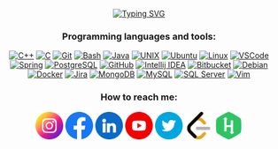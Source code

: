 <!-- ### Mert Musa Temel -->

<!-- https://github.com/DenverCoder1/readme-typing-svg -->
<p align="center">
	<a href="https://www.linkedin.com/in/mertmusatemel/">
		<img src="https://readme-typing-svg.demolab.com?font=montserrat&size=24&pause=1000&color=BBDFC5&center=true&width=600&lines=C%2FC%2B%2B+developer%2Flearner+at+Ecole+42;Former+automation+project+engineer;Electronics+and+Telecommunication+Engineer" alt="Typing SVG" />
	</a>
</p>

<h3 align="center">Programming languages and tools:</h3>
<p align="center">
	<a href="https://cplusplus.com/"> <img src="https://cdn.jsdelivr.net/gh/devicons/devicon/icons/cplusplus/cplusplus-original.svg" alt="C++" width="75"height="75"></a>
	<a href="https://www.open-std.org/jtc1/sc22/wg14/"> <img src="https://cdn.jsdelivr.net/gh/devicons/devicon/icons/c/c-original.svg" alt="C" width="75"height="75"></a>
	<a href="https://git-scm.com/"> <img src="https://cdn.jsdelivr.net/gh/devicons/devicon/icons/git/git-original.svg" alt="Git" width="75" height="75"></a>
	<a href="https://www.gnu.org/software/bash/"> <img src="https://cdn.jsdelivr.net/gh/devicons/devicon/icons/bash/bash-original.svg" alt="Bash" width="75" height="75"></a>
	<a href="https://www.java.com/"> <img src="https://cdn.jsdelivr.net/gh/devicons/devicon/icons/java/java-original.svg" alt="Java" width="75" height="75"></a>
	<a href="https://unix.org/"> <img src="https://cdn.jsdelivr.net/gh/devicons/devicon/icons/unix/unix-original.svg" alt="UNIX" width="75" height="75"></a>
	<a href="https://ubuntu.com/"> <img src="https://cdn.jsdelivr.net/gh/devicons/devicon/icons/ubuntu/ubuntu-plain.svg" alt="Ubuntu" width="75" height="75"></a>
	<a href="https://www.linux.org/"> <img src="https://cdn.jsdelivr.net/gh/devicons/devicon/icons/linux/linux-original.svg" alt="Linux" width="75" height="75"></a>
	<a href="https://code.visualstudio.com/"> <img src="https://cdn.jsdelivr.net/gh/devicons/devicon/icons/vscode/vscode-original.svg" alt="VSCode" width="75" height="75"></a>
	<a href="https://spring.io/"> <img src="https://cdn.jsdelivr.net/gh/devicons/devicon/icons/spring/spring-original.svg" alt="Spring" width="75" height="75"></a>
	<a href="https://www.postgresql.org/"> <img src="https://cdn.jsdelivr.net/gh/devicons/devicon/icons/postgresql/postgresql-original-wordmark.svg" alt="PostgreSQL" width="75" height="75"></a>
	<a href="http://github.com/"> <img src="https://cdn.jsdelivr.net/gh/devicons/devicon/icons/github/github-original-wordmark.svg" alt="GitHub" width="75" height="75"></a>
	<a href="https://www.jetbrains.com/idea/"> <img src="https://cdn.jsdelivr.net/gh/devicons/devicon/icons/intellij/intellij-original.svg" alt="Intellij IDEA" width="75" height="75"></a>
	<a href="https://bitbucket.org/"> <img src="https://cdn.jsdelivr.net/gh/devicons/devicon/icons/bitbucket/bitbucket-original.svg" alt="Bitbucket" width="75" height="75"></a>
	<a href="https://www.debian.org/"> <img src="https://cdn.jsdelivr.net/gh/devicons/devicon/icons/debian/debian-original.svg" alt="Debian" width="75" height="75"></a>
	<a href="https://www.docker.com/"> <img src="https://cdn.jsdelivr.net/gh/devicons/devicon/icons/docker/docker-original.svg" alt="Docker" width="75" height="75"></a>
	<a href="https://www.atlassian.com/software/jira"> <img src="https://cdn.jsdelivr.net/gh/devicons/devicon/icons/jira/jira-original.svg" alt="Jira" width="75" height="75"></a>
	<a href="https://www.mongodb.com/"> <img src="https://cdn.jsdelivr.net/gh/devicons/devicon/icons/mongodb/mongodb-original.svg" alt="MongoDB" width="75" height="75"></a>
	<a href="https://www.mysql.com/"> <img src="https://cdn.jsdelivr.net/gh/devicons/devicon/icons/mysql/mysql-original.svg" alt="MySQL" width="75" height="75"></a>
	<a href="https://www.microsoft.com/sql-server"> <img src="https://cdn.jsdelivr.net/gh/devicons/devicon/icons/microsoftsqlserver/microsoftsqlserver-plain.svg" alt="SQL Server" width="75" height="75"></a>
	<a href="https://www.vim.org/"> <img src="https://cdn.jsdelivr.net/gh/devicons/devicon/icons/vim/vim-plain.svg" alt="Vim" width="75" height="75"></a>
</p>

<h3 align="center">How to reach me:</h3>
<p align="center">
	<a href="https://www.instagram.com/mertmusatemel/"> <img src="https://github.com/mmtemel/mmtemel/blob/main/instagram.png?raw=true" alt="instagram.com/mertmusatemel" width="50" height="50"></a>
	<a href="https://www.facebook.com/mert.musa.temel/"> <img src="https://github.com/mmtemel/mmtemel/blob/main/facebook.png?raw=true" alt="facebook.com/mertmusatemel" width="50" height="50"></a>
	<a href="https://www.linkedin.com/in/mertmusatemel/"> <img src="https://github.com/mmtemel/mmtemel/blob/main/linkedin.png?raw=true" alt="linkedin.com/in/mertmusatemel" width="50" height="50"></a>
	<a href="https://www.youtube.com/mertmusatemel"> <img src="https://github.com/mmtemel/mmtemel/blob/main/youtube.png?raw=true" alt="youtube.com/mertmusatemel" width="50" height="50"></a>
	<a href="https://twitter.com/mertmusatemel"> <img src="https://github.com/mmtemel/mmtemel/blob/main/twitter.png?raw=true" alt="twitter.com/mertmusatemel" width="50" height="50"></a>
	<a href="https://leetcode.com/mmtemel/"> <img src="https://raw.githubusercontent.com/mmtemel/mmtemel/37be363c70a7c926cf0683d9638ff1ab87e9b891/leetcode.svg" alt="leetcode.com/mmtemel/" width="50" height="50"></a>
	<a href="https://www.hackerrank.com/mmtemel"> <img src="https://raw.githubusercontent.com/mmtemel/mmtemel/6b2614c84496ec84047ab6b031e01fefce733788/hackerrank.svg" alt="hackerrank.com/mmtemel" width="50" height="50"></a>
</p>

